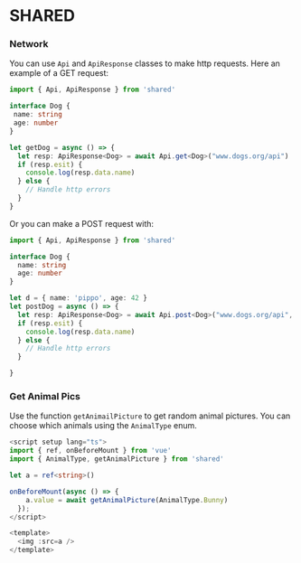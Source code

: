 # SHARED 

### Network

You can use ```Api``` and ```ApiResponse``` classes to make http requests.
Here an example of a GET request:

```ts
import { Api, ApiResponse } from 'shared'

interface Dog {
 name: string
 age: number
}

let getDog = async () => {
  let resp: ApiResponse<Dog> = await Api.get<Dog>("www.dogs.org/api")
  if (resp.esit) {
    console.log(resp.data.name)
  } else {
    // Handle http errors
  }
} 
```

Or you can make a POST request with:

```ts
import { Api, ApiResponse } from 'shared'

interface Dog {
  name: string
  age: number
}

let d = { name: 'pippo', age: 42 }
let postDog = async () => {
  let resp: ApiResponse<Dog> = await Api.post<Dog>("www.dogs.org/api", d)
  if (resp.esit) {
    console.log(resp.data.name)
  } else {
    // Handle http errors
  }

}

```
### Get Animal Pics
Use the function ```getAnimailPicture``` to get random animal pictures. You can 
choose which animals using the ```AnimalType``` enum.

```ts
<script setup lang="ts">
import { ref, onBeforeMount } from 'vue'
import { AnimalType, getAnimalPicture } from 'shared'

let a = ref<string>()

onBeforeMount(async () => {
    a.value = await getAnimalPicture(AnimalType.Bunny)
  });
</script>

<template>
  <img :src=a />
</template>

```
